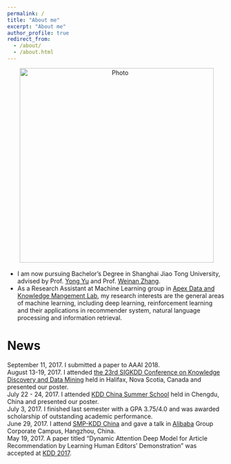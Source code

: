 ```yaml
---
permalink: /
title: "About me"
excerpt: "About me"
author_profile: true
redirect_from: 
  - /about/
  - /about.html
---
```


<p align="center">
  <img src="https://xjwangsjtu.github.io/files/XuejianWang.jpeg?raw=true" alt="Photo" style="width: 450px;"/>
</p>


* I am now pursuing Bachelor’s Degree in Shanghai Jiao Tong University, advised by Prof. [Yong Yu](http://apex.sjtu.edu.cn/members/yyu) and Prof. [Weinan Zhang](http://wnzhang.net/).
* As a Research Assistant at Machine Learning group in [Apex Data and Knowledge Mangement Lab](http://apex.sjtu.edu.cn/), my research interests are the general areas of machine learning, including deep learning, reinforcement learning and their applications in recommender system, natural language processing and information retrieval.

News
===
September 11, 2017. I submitted a paper to AAAI 2018.  
August 13-19, 2017. I attended [the 23rd SIGKDD Conference on Knowledge Discovery and Data Mining](http://http://www.kdd.org/kdd2017/) held in Halifax, Nova Scotia, Canada and presented our poster.  
July 22 - 24, 2017. I attended [KDD China Summer School](http://http://kddchina.org/#/Content/summerschool) held in Chengdu, China and presented our poster.  
July 3, 2017. I finished last semester with a GPA 3.75/4.0 and was awarded scholarship of outstanding academic performance.  
June 29, 2017. I attend [SMP-KDD China](https://aminer.org/conf/dm2017/) and gave a talk in [Alibaba](http://www.alibaba.com) Group Corporate Campus, Hangzhou, China.  
May 19, 2017. A paper titled “Dynamic Attention Deep Model for Article Recommendation by Learning Human Editors’ Demonstration” was accepted at [KDD 2017](http://http://www.kdd.org/kdd2017/).